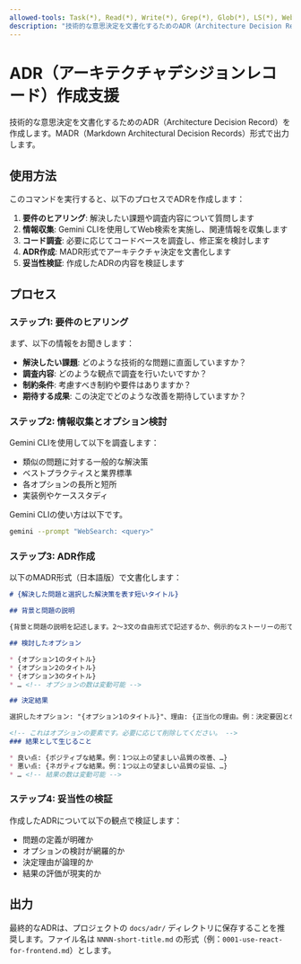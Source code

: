 ```yaml
---
allowed-tools: Task(*), Read(*), Write(*), Grep(*), Glob(*), LS(*), WebSearch(*), TodoWrite(*), TodoRead(*)
description: "技術的な意思決定を文書化するためのADR（Architecture Decision Record）を作成"
---
```


# ADR（アーキテクチャデシジョンレコード）作成支援

技術的な意思決定を文書化するためのADR（Architecture Decision Record）を作成します。MADR（Markdown Architectural Decision Records）形式で出力します。

## 使用方法

このコマンドを実行すると、以下のプロセスでADRを作成します：

1. **要件のヒアリング**: 解決したい課題や調査内容について質問します
2. **情報収集**: Gemini CLIを使用してWeb検索を実施し、関連情報を収集します
3. **コード調査**: 必要に応じてコードベースを調査し、修正案を検討します
4. **ADR作成**: MADR形式でアーキテクチャ決定を文書化します
5. **妥当性検証**: 作成したADRの内容を検証します

## プロセス

### ステップ1: 要件のヒアリング

まず、以下の情報をお聞きします：

- **解決したい課題**: どのような技術的な問題に直面していますか？
- **調査内容**: どのような観点で調査を行いたいですか？
- **制約条件**: 考慮すべき制約や要件はありますか？
- **期待する成果**: この決定でどのような改善を期待していますか？

### ステップ2: 情報収集とオプション検討

Gemini CLIを使用して以下を調査します：
- 類似の問題に対する一般的な解決策
- ベストプラクティスと業界標準
- 各オプションの長所と短所
- 実装例やケーススタディ

Gemini CLIの使い方は以下です。
```bash
gemini --prompt "WebSearch: <query>"
```

### ステップ3: ADR作成

以下のMADR形式（日本語版）で文書化します：

```markdown
# {解決した問題と選択した解決策を表す短いタイトル}

## 背景と問題の説明

{背景と問題の説明を記述します。2〜3文の自由形式で記述するか、例示的なストーリーの形で記述します。問題を質問形式で表現し、コラボレーションボードや課題管理システムへのリンクを追加することもできます。}

## 検討したオプション

* {オプション1のタイトル}
* {オプション2のタイトル}
* {オプション3のタイトル}
* … <!-- オプションの数は変動可能 -->

## 決定結果

選択したオプション: "{オプション1のタイトル}"、理由: {正当化の理由。例：決定要因となる基準を満たす唯一のオプション | {force}を解決する | … | 最も良い結果が得られる（以下参照）}。

<!-- これはオプションの要素です。必要に応じて削除してください。 -->
### 結果として生じること

* 良い点: {ポジティブな結果。例：1つ以上の望ましい品質の改善、…}
* 悪い点: {ネガティブな結果。例：1つ以上の望ましい品質の妥協、…}
* … <!-- 結果の数は変動可能 -->
```

### ステップ4: 妥当性の検証

作成したADRについて以下の観点で検証します：
- 問題の定義が明確か
- オプションの検討が網羅的か
- 決定理由が論理的か
- 結果の評価が現実的か

## 出力

最終的なADRは、プロジェクトの `docs/adr/` ディレクトリに保存することを推奨します。ファイル名は `NNNN-short-title.md` の形式（例：`0001-use-react-for-frontend.md`）とします。

